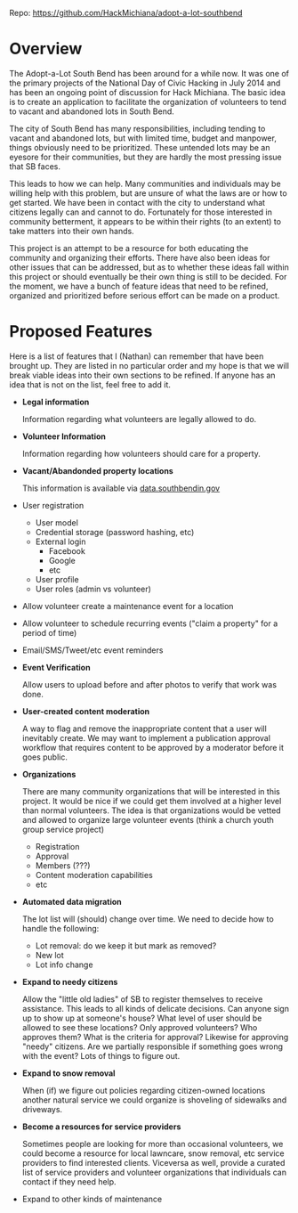 Repo: https://github.com/HackMichiana/adopt-a-lot-southbend

# Overview

The Adopt-a-Lot South Bend has been around for a while now. It was one of the primary projects of the National Day of Civic Hacking in July 2014 and has been an ongoing point of discussion for Hack Michiana. The basic idea is to create an application to facilitate the organization of volunteers to tend to vacant and abandoned lots in South Bend.

The city of South Bend has many responsibilities, including tending to vacant and abandoned lots, but with limited time, budget and manpower, things obviously need to be prioritized. These untended lots may be an eyesore for their communities, but they are hardly the most pressing issue that SB faces.

This leads to how we can help. Many communities and individuals may be willing help with this problem, but are unsure of what the laws are or how to get started. We have been in contact with the city to understand what citizens legally can and cannot to do. Fortunately for those interested in community betterment, it appears to be within their rights (to an extent) to take matters into their own hands.

This project is an attempt to be a resource for both educating the community and organizing their efforts. There have also been ideas for other issues that can be addressed, but as to whether these ideas fall within this project or should eventually be their own thing is still to be decided.  For the moment, we have a bunch of feature ideas that need to be refined, organized and prioritized before serious effort can be made on a product.

# Proposed Features

Here is a list of features that I (Nathan) can remember that have been brought up. They are listed in no particular order and my hope is that we will break viable ideas into their own sections to be refined. If anyone has an idea that is not on the list, feel free to add it.

* __Legal information__

  Information regarding what volunteers are legally allowed to do.


* __Volunteer Information__

  Information regarding how volunteers should care for a property.

* __Vacant/Abandonded property locations__

  This information is available via [data.southbendin.gov](https://data.southbendin.gov/d/d2un-9vvp?category=Code-Enforcement&view_name=South-Bend-Vacant-and-Abandoned-Properties)


* User registration
  * User model
  * Credential storage (password hashing, etc)
  * External login
    * Facebook
    * Google
    * etc
  * User profile
  * User roles (admin vs volunteer)
* Allow volunteer create a maintenance event for a location
* Allow volunteer to schedule recurring events ("claim a property" for a period of time)
* Email/SMS/Tweet/etc event reminders

* __Event Verification__

  Allow users to upload before and after photos to verify that work was done.


* __User-created content moderation__

  A way to flag and remove the inappropriate content that a user will inevitably create. We may want to implement a publication approval workflow that requires content to be approved by a moderator before it goes public.


* __Organizations__

  There are many community organizations that will be interested in this project. It would be nice if we could get them involved at a higher level than normal volunteers. The idea is that organizations would be vetted and allowed to organize large volunteer events (think a church youth group service project)

  * Registration
  * Approval
  * Members (???)
  * Content moderation capabilities
  * etc


* __Automated data migration__

  The lot list will (should) change over time. We need to decide how to handle the following:
    * Lot removal: do we keep it but mark as removed?
    * New lot
    * Lot info change


* __Expand to needy citizens__

  Allow the "little old ladies" of SB to register themselves to receive assistance. This leads to all kinds of delicate decisions. Can anyone sign up to show up at someone's house? What level of user should be allowed to see these locations? Only approved volunteers? Who approves them? What is the criteria for approval? Likewise for approving "needy" citizens. Are we partially responsible if something goes wrong with the event? Lots of things to figure out.


* __Expand to snow removal__

  When (if) we figure out policies regarding citizen-owned locations another natural service we could organize is shoveling of sidewalks and driveways.


* __Become a resources for service providers__

  Sometimes people are looking for more than occasional volunteers, we could become a resource for local lawncare, snow removal, etc service providers to find interested clients. Viceversa as well, provide a curated list of service providers and volunteer organizations that individuals can contact if they need help.


* Expand to other kinds of maintenance
